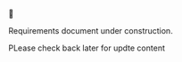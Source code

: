 :construction:

Requirements document under construction.

PLease check back later for updte content
